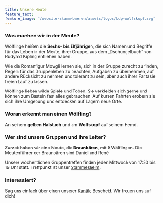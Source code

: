 ```yaml
---
title: Unsere Meute
feature_text:
feature_image: "/website-stamm-baeren/assets/logos/bdp-wolfskopf.svg"
---
```


### Was machen wir in der Meute?
Wölflinge heißen die **Sechs- bis Elfjährigen**, die sich Namen und Begriffe für das Leben in der Meute, ihrer Gruppe, aus dem „Dschungelbuch“ von Rudyard Kipling entliehen haben.

Wie die Romanfigur Mowgli lernen sie, sich in der Gruppe zurecht zu finden, Regeln für das Gruppenleben zu beachten, Aufgaben zu übernehmen, auf andere Rücksicht zu nehmen und tolerant zu sein, aber auch ihrer Fantasie freien Lauf zu lassen.

Wölflinge lieben wilde Spiele und Toben. Sie verkleiden sich gerne und können zum Basteln fast alles gebrauchen. Auf kurzen Fahrten erobern sie sich ihre Umgebung und entdecken auf Lagern neue Orte.

### Woran erkennt man einen Wölfling?
An seinem **gelben Halstuch** und am **Wolfskopf** auf seinem Hemd.

### Wer sind unsere Gruppen und ihre Leiter?

Zurzeit haben wir eine Meute, die **Braunbären**, mit 9 Wölflingen.
Die Meutenführer der Braunbären sind Daniel und René.

Unsere wöchentlichen Gruppentreffen finden jeden Mittwoch von 17:30 bis 19 Uhr statt. Treffpunkt ist unser [Stammesheim](/website-stamm-baeren/kontakt).

### Interessiert?

Sag uns einfach über einen unserer [Kanäle](/website-stamm-baeren/kontakt) Bescheid.
Wir freuen uns auf dich!
